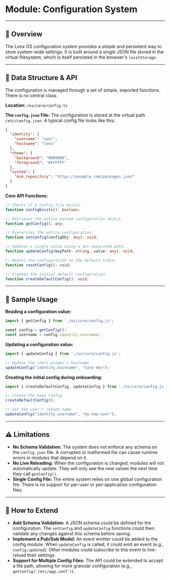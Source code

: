 # Module: Configuration System

---

## 📌 Overview

The Lonx OS configuration system provides a simple and persistent way to store system-wide settings. It is built around a single JSON file stored in the virtual filesystem, which is itself persisted in the browser's `localStorage`.

---

## 🧱 Data Structure & API

The configuration is managed through a set of simple, exported functions. There is no central class.

**Location:** `/os/core/config.ts`

**The `config.json` File:**
The configuration is stored at the virtual path `/etc/config.json`. A typical config file looks like this:
```json
{
  "identity": {
    "username": "user",
    "hostname": "lonx"
  },
  "theme": {
    "background": "#000000",
    "foreground": "#FFFFFF"
  },
  "system": {
    "mim_repository": "https://example.com/packages.json"
  }
}
```

**Core API Functions:**
```typescript
// Checks if a config file exists.
function configExists(): boolean;

// Retrieves the entire parsed configuration object.
function getConfig(): any;

// Overwrites the entire configuration.
function setConfig(configObj: any): void;

// Updates a single value using a dot-separated path.
function updateConfig(keyPath: string, value: any): void;

// Resets the configuration to the default state.
function resetConfig(): void;

// Creates the initial default configuration.
function createDefaultConfig(): void;
```

---

## 🧪 Sample Usage

**Reading a configuration value:**
```typescript
import { getConfig } from './os/core/config.js';

const config = getConfig();
const username = config.identity.username;
```

**Updating a configuration value:**
```typescript
import { updateConfig } from './os/core/config.js';

// Update the shell prompt's hostname
updateConfig("identity.hostname", "lonx-dev");
```

**Creating the initial config during onboarding:**
```typescript
import { createDefaultConfig, updateConfig } from './os/core/config.js';

// Create the base config
createDefaultConfig();

// Set the user's chosen name
updateConfig("identity.username", "my-new-user");
```

---

## ⚠️ Limitations

- **No Schema Validation:** The system does not enforce any schema on the `config.json` file. A corrupted or malformed file can cause runtime errors in modules that depend on it.
- **No Live Reloading:** When the configuration is changed, modules will not automatically update. They will only see the new values the next time they call `getConfig()`.
- **Single Config File:** The entire system relies on one global configuration file. There is no support for per-user or per-application configuration files.

---

## 🔧 How to Extend

- **Add Schema Validation:** A JSON schema could be defined for the configuration. The `setConfig` and `updateConfig` functions could then validate any changes against this schema before saving.
- **Implement a Pub/Sub Model:** An event emitter could be added to the config module. When `updateConfig` is called, it could emit an event (e.g., `config:updated`). Other modules could subscribe to this event to live-reload their settings.
- **Support for Multiple Config Files:** The API could be extended to accept a file path, allowing for more granular configuration (e.g., `getConfig('/etc/app.conf')`).
